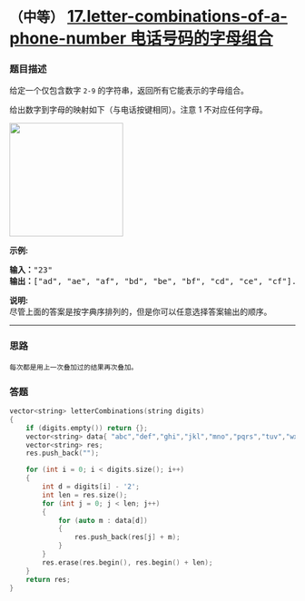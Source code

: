 # `（中等）`  [17.letter-combinations-of-a-phone-number 电话号码的字母组合](https://leetcode-cn.com/problems/letter-combinations-of-a-phone-number/)

### 题目描述
<p>给定一个仅包含数字&nbsp;<code>2-9</code>&nbsp;的字符串，返回所有它能表示的字母组合。</p>

<p>给出数字到字母的映射如下（与电话按键相同）。注意 1 不对应任何字母。</p>

<p><img style="width: 200px;" src="https://assets.leetcode-cn.com/aliyun-lc-upload/original_images/17_telephone_keypad.png"></p>

<p><strong>示例:</strong></p>

<pre><strong>输入：</strong>"23"
<strong>输出：</strong>["ad", "ae", "af", "bd", "be", "bf", "cd", "ce", "cf"].
</pre>

<p><strong>说明:</strong><br>
尽管上面的答案是按字典序排列的，但是你可以任意选择答案输出的顺序。</p>


---
### 思路
```
每次都是用上一次叠加过的结果再次叠加。
```

### 答题
``` C++
vector<string> letterCombinations(string digits)
{
	if (digits.empty()) return {};
	vector<string> data{ "abc","def","ghi","jkl","mno","pqrs","tuv","wxyz" };
	vector<string> res;
	res.push_back("");

	for (int i = 0; i < digits.size(); i++)
	{
		int d = digits[i] - '2';
		int len = res.size();
		for (int j = 0; j < len; j++)
		{
			for (auto m : data[d])
			{
				res.push_back(res[j] + m);
			}
		}
		res.erase(res.begin(), res.begin() + len);
	}
	return res;
}
```

